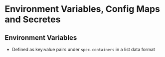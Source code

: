 Environment Variables, Config Maps and Secretes
===============================================


## Environment Variables
- Defined as key:value pairs under `spec.containers` in a list data format

